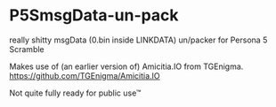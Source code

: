 # P5SmsgData-un-pack
really shitty msgData (0.bin inside LINKDATA) un/packer for Persona 5 Scramble

Makes use of (an earlier version of) Amicitia.IO from TGEnigma.
https://github.com/TGEnigma/Amicitia.IO

Not quite fully ready for public use™
